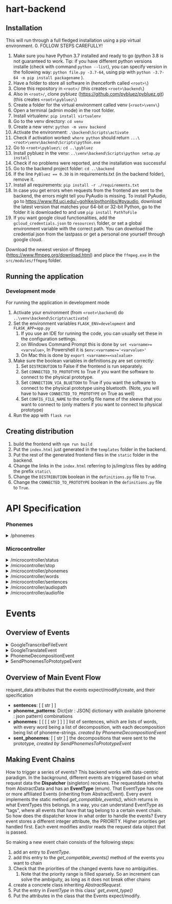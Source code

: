 # hart-backend

## Installation 
This will run through a full fledged installation using a pip virtual environment. 
0. FOLLOW STEPS CAREFULLY!
1. Make sure you have Python 3.7 installed and ready to go (python 3.8 is not guaranteed to work. Tip: if you have different python versions installe (check with command `python --list`), you can specify version in the following way: `python file.py -3.7-64`, using pip with `python -3.7-64 -m pip install packagename` ).   
2. Have a folder to store all software in (henceforth called `<root>\`)
3. Clone this repository in `<root>/` (this creates `<root>\backend\`)
4. Also in `<root>/`, clone pybluez (https://github.com/pybluez/pybluez.git) (this creates `<root>\pybluez\`)
5. Create a folder for the virtual environment called venv (`<root>\venv\`)
6. Open a terminal (admin mode) in the root folder.
7. Install virtualenv: `pip install virtualenv`
8. Go to the venv directory: `cd venv`
9. Create a new venv: `python -m venv backend`
10. Activate the environment: `.\backend\Scripts\activate`
11. Check if activation worked: `where python` should return `...\<root>\venv\backend\Scripts\python.exe`
12. Go to `<root>\pybluez\`: `cd ..\pybluez`
13. Install pybluez in the venv: `..\venv\backend\Scripts\python setup.py install`
14. Check if no problems were reported, and the installation was successful
15. Go to the backend project folder: `cd ..\backend`
16. If the line `PyBluez == 0.30` is in requirements.txt (in the backend folder), remove it. 
17. Install all requirements: `pip install -r ./requirements.txt`
18. In case you get errors when requests from the frontend are sent to the backend, the errors might tell you PyAudio is missing. To install PyAudio, go to https://www.lfd.uci.edu/~gohlke/pythonlibs/#pyaudio, download the latest version that matches your 64-bit or 32-bit Python, go to the folder it is downloaded to and use `pip install PathToFile`
19. If you want google cloud functionalities, add the `gcloud_credentials.json` to `resources\` folder, or set a global environment variable with the correct path. You can download the credential json from the lastpass or get a personal one yourself through google cloud.

Download the newest version of ffmpeg (https://www.ffmpeg.org/download.html) and place the `ffmpeg.exe` in the `src/modules/ffmpeg` folder.

## Running the application
### Development mode
For running the application in development mode
1. Activate your environment (from `<root>\backend`) do `..\venv\backend\Scripts\activate`)
2. Set the environment variables `FLASK_ENV=development` and `FLASK_APP=app.py`
    1. If you use an IDE for running the code, you can usually set these in the configuration settings.
    2. on Windows Command Prompt this is done by `set <varname>=<varvalue>`, In Powershell it is `$env:<varname>='<varvalue>'`
    3. On Mac this is done by `export <varname>=<valvalue>`
3. Make sure the boolean variables in definitions.py are set correctly:
    1. Set `DISTRIBUTION` to False if the frontend is run separately.
    2. Set `CONNECTED_TO_PROTOTYPE` to True if you want the software to connect to the physical prototype.
    3. Set `CONNECTION_VIA_BLUETOOH` to True if you want the software to connect to the physical prototype using bluetooth. (Note, you will have to have `CONNECTED_TO_PROTOTYPE` on True as well)
    4. Set `CONFIG_FILE_NAME` to the config file name of the sleeve that you want to connect to (only matters if you want to connect to physical prototype)
4. Run the app with `flask run`

## Creating distribution
1. build the frontend with `npm run build`
2. Put the `index.html` just generated in the `templates` folder in the backend.
3. Put the rest of the generated frontend files in the `static` folder in the backend.
4. Change the links in the `index.html` referring to js/img/css files by adding the prefix `static\`
5. Change the `DISTRIBUTION` boolean in the `definitions.py` file to `True`.
6. Change the `CONNECTED_TO_PROTOTYPE` boolean in the `definitions.py` file to `True`. 

# API Specification

### Phonemes
<details>
<summary>/phonemes</summary>

get the phonemes which can be send to the microcontroller

REQUEST:

    GET /api/v1/phonemes

EXAMPLE RESULT:

    {'phonemes' : ['K', 'AE', 'A']}

</details>

### Microcontroller
<details>
<summary>/microcontroller/status</summary>

//NOT IMPLEMENTED

REQUEST:

    GET /api/v1/microcontroller/status

RESULT:

    {metrics for status}

</details>

<details>
<summary>/microcontroller/stop</summary>

//NOT IMPLEMENTED
Stop all haptic activity on the microcontroller.

REQUEST:

    GET /api/v1/microcontroller/stop

RESULT:

    {succes or nah}

</details>

<details>
<summary>/microcontroller/phonemes</summary>

Send a phoneme to the microcontroller directly

REQUEST:

    POST /api/v1/microcontroller/phonemes

BODY

    {'phonemes': ['K', 'L']}

EXAMPLE CURL (windows)

    curl -H "Content-Type: application/json" -d "{ \"phonemes\": [\"K\", \"M\"] }" http://localhost:5000/api/v1/microcontroller/phonemes

RESULT:

    200 if OK

</details>

<details>
<summary>/microcontroller/words</summary>

Send a list of words to the prototype, returns the phoneme breakdown.

REQUEST:

    POST /api/v1/microcontroller/words

BODY

    {'words': ['Team', 'Treat']}

EXAMPLE CURL (windows)

    curl -H "Content-Type: application/json" -d "{ \"words\": [\"Team\", \"Treat\"] }" http://localhost:5000/api/v1/microcontroller/words

RESULT:

    {
        "words" : ["Team", "HART"],
        "decomposition" : [
        {
            "phonemes" : ["T", "IY", "M"]
        },

        {
            "phonemes" : ["T", "R", "IY", "T]
        },
    ]}, 
    200 if OK

</details>

<details>
<summary>/microcontroller/sentences</summary>

Send a list of sentences to the prototype, returns the translation and fires microcontroller.

REQUEST:

    POST /api/v1/microcontroller/sentences

BODY

    {'sentences': ['This is sentence one.', 'This is sentence two.'], 'language': 'language abbreviated string'}
The 'language abbreviated string' can be either
1. 'en' for English
2. 'nl' for Dutch
3. 'de' for German
4. 'fr' for French
5. 'ru' for Russian

RESULT:

    {
        "sentences" : ["This is sentence one", "This is sentence two"],
        "translation" : ["Translation of sentence one", "Translation of sentence two"]
    }, 
    200 if OK

</details>

<details>
<summary>/microcontroller/audiopath</summary>

Send an audiopath of a file, fires microcontroller, and return transcription and translation.

REQUEST:

    POST /api/v1/microcontroller/audiopath

BODY

    {
        'path': 'C:\Users\user\Documents\file.flac'
        'source_language' : 'nl'
        'target_language' : 'en'
    }

EXAMPLE CURL (windows)

    curl -H "Content-Type: application/json" -d "{ \"path\": \"C:\\Projects\\tryout\\sound1channel.flac\", \"source_language\": \"nl\", \"target_language\": \"en\" }" http://localhost:5000/api/v1/microcontroller/audiopath

RESULT:

    {
        "transcription" : ["This is sentence one", "This is sentence two"],
        "translation" : ["Translation of sentence one", "Translation of sentence two"]
    }, 
    200 if OK

</details>

<details>
<summary>/microcontroller/audiofile</summary>

Send an audiofile, fires microcontroller, and return transcription and translation. This request is a bit different, as it is not a json post, but a multipart form. This multipart form contains two fields, one which is the audiofile in bytes, the second one which is the parameters in a json dumped to string. See the curl / body.

REQUEST:

    POST /api/v1/microcontroller/audiofile

BODY

    <form action="/microcontroller/audiofile" method="post" enctype="multipart/form-data">
    File: <input type="file" name="file"><br>
    Data: <input type="text" name="data"><br>
    <input type="submit" value="Submit">
    </form>

EXAMPLE PYTHON REQUEST (cus curl would be a bitch for this one)

    file = open(FILE_PATH, "rb")
	data = {"source_language": "nl", "target_language": "en", "type": "audio/flac"}
    # package stuff to send and perform POST request
	values = {"file": (FILE_PATH, file, "audio/flac"),
			"data" : ('data', json.dumps(data), 'application/json')}
	
	response = requests.post(URL, files=values)

RESULT:

    {
        "transcription" : ["This is sentence one", "This is sentence two"],
        "translation" : ["Translation of sentence one", "Translation of sentence two"]
    }, 
    200 if OK


</details>

# Events

## Overview of Events
<details>
<summary>GoogleTranscribeFileEvent</summary>
Transforms a local audio file into text written in given source language.

- Expects: 
    - _path_ which is a string filepath to the audio file
    - *audio_type* type of audio file
    - *spoken_language* 
- Modifies:
- Creates: _sentences_ result of the transcription: consecutive audio portions transcribed into sentences
    - currently in [SpeechRecognitionResult format](https://cloud.google.com/speech-to-text/docs/reference/rest/v1/speech/recognize#speechrecognitionresult): 

</details>

<details>
<summary>GoogleTranslateEvent</summary>

- Expects: 
    - *original_sentences*: list of lists with original strings
    - *source_language*
    - *target_language*
- Modifies:
- Creates: *translated_sentences* , list of [raw response bodies of the translate api](https://cloud.google.com/translate/docs/reference/rest/v2/translate#response-body)

</details>

<details>
<summary>PhonemeDecompositionEvent</summary>
Transforms an English sentence into phonemes

- Expects: _words_, which is an ordered list of strings representing the sentence, each string being a word.
- Modifies:
- Creates: _phonemes_, List of phonemes for each possibility of a word, for each word in the sentence (_words_)

</details>

<details>
<summary>SendPhonemesToPrototypeEvent</summary>

Event that sends given phonemes to prototype

- Expects: 
    - _phonemes_, 3 dimensional list of strings: list of words, with every word being a list of decomposition, with each decomposition being list of phoneme-strings.
    - *phoneme_patterns* dictionary with (phoneme : json pattern) combinations
- Creates: 
    - *sent_phonemes*, list 

</details>

## Overview of Main Event Flow

request_data attributes that the events expect/modify/create, and their specification
- **sentences**: [ [ str ] ] 
- **phoneme_patterns**: Dict[str : JSON] dictionary with  available (phoneme : json pattern) combinations
- **phonemes**: [ [ [ [ str ] ] ] ] list of sentences, which are lists of words, with every word being a list of decomposition, with each decomposition being list of phoneme-strings. _created by PhonemeDecompositionEvent_
- **sent_phonemes**:  [ [ str ] ] the decompositions that were sent to the prototype, _created by SendPhonemesToPrototypeEvent_

## Making Event Chains

How to trigger a series of events? This backend works with data-centric paradigm. In the background, different events are triggered based on what request data the **Dispatcher** (singleton) receives. The requestdata inherits from AbstractData and has an **EventType** (enum). That EventType has one or more affiliated Events (inheriting from AbstractEvent). Every event implements the static method *get_compatible_events()*, which returns in what EventTypes this belongs. In a way, you can understand EventType as "tags", where all events that have that tag belong to a certain event chain. So how does the dispatcher know in what order to handle the events? Every event stores a different integer attribute, the PRIORITY. Higher priorities get handled first. Each event modifies and/or reads the request data object that is passed.

So making a new event chain consists of the following steps:

1. add an entry to *EventType*.
2. add this entry to the *get_compatible_events()* method of the events you want to chain
3. Check that the priorities of the changed events have no ambiguities.
   1. Note that the priority range is filled sparsely. So an increment can solve the ambiguity, as long as it does not break other chains
4. create a concrete class inheriting *AbstractRequest*.
5. Put the entry in *EventType* in this class' *get_event_type()*
6. Put the attributes in the class that the Events expect/modify.
